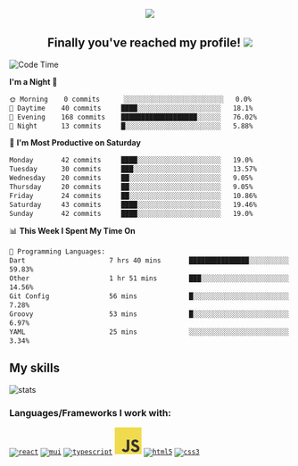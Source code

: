 <p align="center">
  <img src="https://user-images.githubusercontent.com/102032437/162972217-d9d013af-ed44-46cb-bd0c-aaf87b5200e7.gif">
</p>

<h2 align="center">
  Finally you've reached my profile!
  <img src="https://media.giphy.com/media/hvRJCLFzcasrR4ia7z/giphy.gif" width="28">
</h2>

<!--START_SECTION:waka-->
![Code Time](http://img.shields.io/badge/Code%20Time-96%20hrs%2013%20mins-blue)

**I'm a Night 🦉** 

```text
🌞 Morning    0 commits      ░░░░░░░░░░░░░░░░░░░░░░░░░   0.0% 
🌆 Daytime    40 commits     ████░░░░░░░░░░░░░░░░░░░░░   18.1% 
🌃 Evening    168 commits    ███████████████████░░░░░░   76.02% 
🌙 Night      13 commits     █░░░░░░░░░░░░░░░░░░░░░░░░   5.88%

```
📅 **I'm Most Productive on Saturday** 

```text
Monday       42 commits     ████░░░░░░░░░░░░░░░░░░░░░   19.0% 
Tuesday      30 commits     ███░░░░░░░░░░░░░░░░░░░░░░   13.57% 
Wednesday    20 commits     ██░░░░░░░░░░░░░░░░░░░░░░░   9.05% 
Thursday     20 commits     ██░░░░░░░░░░░░░░░░░░░░░░░   9.05% 
Friday       24 commits     ██░░░░░░░░░░░░░░░░░░░░░░░   10.86% 
Saturday     43 commits     ████░░░░░░░░░░░░░░░░░░░░░   19.46% 
Sunday       42 commits     ████░░░░░░░░░░░░░░░░░░░░░   19.0%

```


📊 **This Week I Spent My Time On** 

```text
💬 Programming Languages: 
Dart                     7 hrs 40 mins       ███████████████░░░░░░░░░░   59.83% 
Other                    1 hr 51 mins        ███░░░░░░░░░░░░░░░░░░░░░░   14.56% 
Git Config               56 mins             █░░░░░░░░░░░░░░░░░░░░░░░░   7.28% 
Groovy                   53 mins             █░░░░░░░░░░░░░░░░░░░░░░░░   6.97% 
YAML                     25 mins             ░░░░░░░░░░░░░░░░░░░░░░░░░   3.34%

```


<!--END_SECTION:waka-->

<h2>My skills</h2>

<img src="https://github-readme-stats.vercel.app/api?username=etczrn&count_private=true&show_icons=true&hide_border=true&bg_color=45deg,185a9d,43cea2&title_color=ffffff&text_color=ffffff&icon_color=ffffff" alt="stats">

### Languages/Frameworks I work with:

<code><a href="https://reactjs.org/"><img alt="react" title="react" src="https://cdn.jsdelivr.net/gh/devicons/devicon/icons/react/react-original.svg" height="48"></a></code>
<code><a href="https://mui.com/"><img alt="mui" title="mui" src="https://cdn.jsdelivr.net/gh/devicons/devicon/icons/materialui/materialui-original.svg" height="48"></a></code>
<code><a href="https://www.typescriptlang.org/"><img alt="typescript" title="typescript" src="https://cdn.jsdelivr.net/gh/devicons/devicon/icons/typescript/typescript-original.svg" height="48"></a></code>
<code><a href="https://developer.mozilla.org/en-US/docs/Web/JavaScript"><img alt="JavaScript" title="JavaScript" src="https://raw.githubusercontent.com/github/explore/80688e429a7d4ef2fca1e82350fe8e3517d3494d/topics/javascript/javascript.png" height="48"></a></code>
<code><a href="https://dev.w3.org/html5/html-author/"><img alt="html5" title="html5" src="https://cdn.jsdelivr.net/gh/devicons/devicon/icons/html5/html5-original.svg" height="48"></a></code>
<code><a href="https://www.w3.org/TR/css/"><img alt="css3" title="css3" src="https://cdn.jsdelivr.net/gh/devicons/devicon/icons/css3/css3-original.svg" height="48"></a></code>
